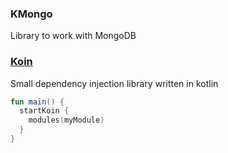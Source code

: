 
### KMongo

Library to work with MongoDB

### [Koin](https://insert-koin.io/)

Small dependency injection library written in kotlin

```kotlin
fun main() {
  startKoin {
    modules(myModule)
  }
}
```
